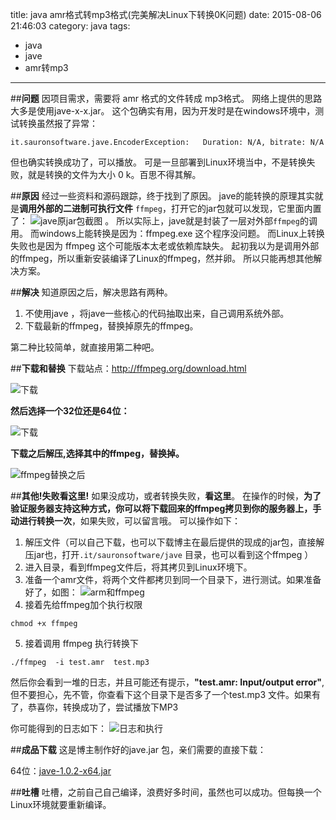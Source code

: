 title: java amr格式转mp3格式(完美解决Linux下转换0K问题)
date: 2015-08-06 21:46:03
category: java
tags: 
- java
- jave
- amr转mp3

------
##**问题**
因项目需求，需要将 amr 格式的文件转成 mp3格式。
网络上提供的思路大多是使用jave-x-x.jar。
这个包确实有用，因为开发时是在windows环境中，测试转换虽然报了异常：
```
it.sauronsoftware.jave.EncoderException:   Duration: N/A, bitrate: N/A
```
但也确实转换成功了，可以播放。
可是一旦部署到Linux环境当中，不是转换失败，就是转换的文件为大小 0 k。百思不得其解。 

<!-- more -->
##**原因**
经过一些资料和源码跟踪，终于找到了原因。
jave的能转换的原理其实就是**调用外部的二进制可执行文件** `ffmpeg`，打开它的jar包就可以发现，它里面内置了：
![jave原jar包截图](http://7xkxil.com1.z0.glb.clouddn.com/jave-ffmpegjave-old.png)
。
所以实际上，jave就是封装了一层对外部`ffmpeg`的调用。
而windows上能转换是因为：ffmpeg.exe 这个程序没问题。
而Linux上转换失败也是因为 ffmpeg 这个可能版本太老或依赖库缺失。
起初我以为是调用外部的ffmpeg，所以重新安装编译了Linux的ffmpeg，然并卵。
所以只能再想其他解决方案。

##**解决**
知道原因之后，解决思路有两种。
1. 不使用jave ，将jave一些核心的代码抽取出来，自己调用系统外部。
2. 下载最新的ffmpeg，替换掉原先的ffmpeg。

第二种比较简单，就直接用第二种吧。



##**下载和替换**
下载站点：http://ffmpeg.org/download.html

![下载](http://7xkxil.com1.z0.glb.clouddn.com/jave-ffmpegdownload.png)

**然后选择一个32位还是64位：**

![下载](http://7xkxil.com1.z0.glb.clouddn.com/jave-ffmpegdownload2.png)

**下载之后解压,选择其中的ffmpeg，替换掉。**

![ffmpeg替换之后](http://7xkxil.com1.z0.glb.clouddn.com/jave-ffmpegjave-new.png)


##**其他!失败看这里!**
如果没成功，或者转换失败，**看这里**。
在操作的时候，**为了验证服务器支持这种方式，你可以将下载回来的ffmpeg拷贝到你的服务器上，手动进行转换一次**，如果失败，可以留言哦。
可以操作如下：
1. 解压文件（可以自己下载，也可以下载博主在最后提供的现成的jar包，直接解压jar也，打开`.it/sauronsoftware/jave` 目录，也可以看到这个ffmpeg ）
2. 进入目录，看到ffmpeg文件后，将其拷贝到Linux环境下。
3. 准备一个amr文件，将两个文件都拷贝到同一个目录下，进行测试。如果准备好了，如图：
![arm和ffmpeg](http://7xkxil.com1.z0.glb.clouddn.com/jave-ffmpegll.png)
4. 接着先给ffmpeg加个执行权限
```
chmod +x ffmpeg
```
5. 接着调用 ffmpeg 执行转换下
```
./ffmpeg  -i test.amr  test.mp3
```
然后你会看到一堆的日志，并且可能还有提示，**"test.amr: Input/output error"**,但不要担心，先不管，你查看下这个目录下是否多了一个test.mp3 文件。如果有了，恭喜你，转换成功了，尝试播放下MP3

你可能得到的日志如下：
![日志和执行](http://7xkxil.com1.z0.glb.clouddn.com/jave-ffmpegll_log.png)


##**成品下载**
这是博主制作好的jave.jar 包，亲们需要的直接下载：

64位：[jave-1.0.2-x64.jar](http://7xkxil.com1.z0.glb.clouddn.com/jave-ffmpegjave-1.0.2.jar)

##**吐槽**
吐槽，之前自己自己编译，浪费好多时间，虽然也可以成功。但每换一个Linux环境就要重新编译。

